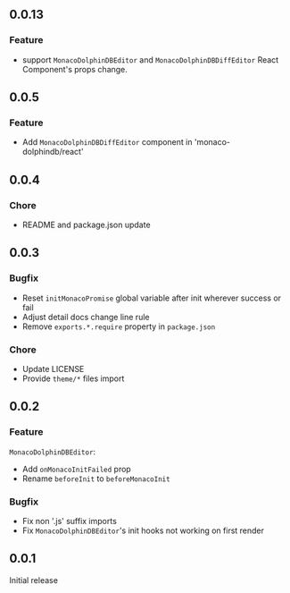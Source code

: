## 0.0.13

### Feature

- support `MonacoDolphinDBEditor` and `MonacoDolphinDBDiffEditor` React Component's props change.

## 0.0.5

### Feature

- Add `MonacoDolphinDBDiffEditor` component in 'monaco-dolphindb/react'

## 0.0.4

### Chore

- README and package.json update

## 0.0.3

### Bugfix

- Reset `initMonacoPromise` global variable after init wherever success or fail
- Adjust detail docs change line rule
- Remove `exports.*.require` property in `package.json`

### Chore

- Update LICENSE
- Provide `theme/*` files import

## 0.0.2

### Feature

`MonacoDolphinDBEditor`:

- Add `onMonacoInitFailed` prop
- Rename `beforeInit` to `beforeMonacoInit`

### Bugfix

- Fix non '.js' suffix imports
- Fix `MonacoDolphinDBEditor`'s init hooks not working on first render

## 0.0.1

Initial release
